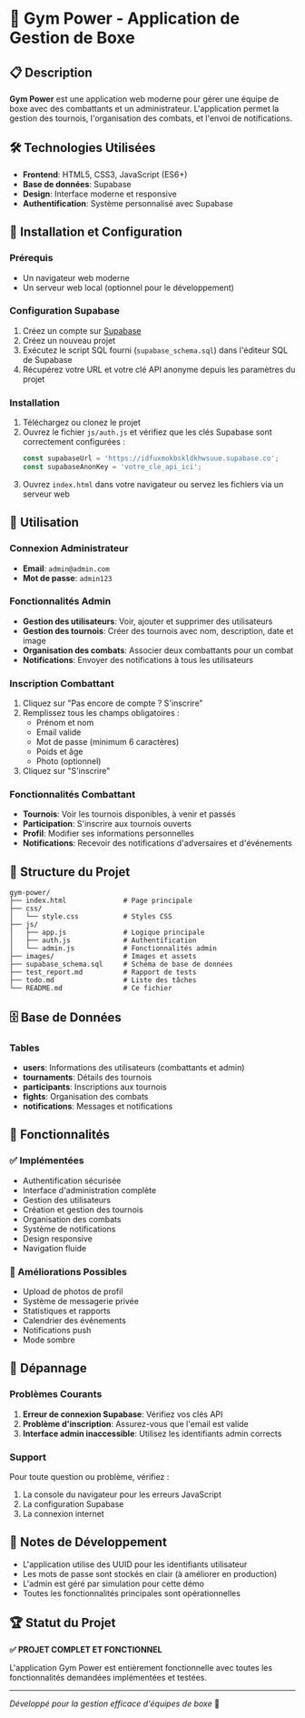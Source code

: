 # 🥊 Gym Power - Application de Gestion de Boxe

## 📋 Description

**Gym Power** est une application web moderne pour gérer une équipe de boxe avec des combattants et un administrateur. L'application permet la gestion des tournois, l'organisation des combats, et l'envoi de notifications.

## 🛠️ Technologies Utilisées

- **Frontend**: HTML5, CSS3, JavaScript (ES6+)
- **Base de données**: Supabase
- **Design**: Interface moderne et responsive
- **Authentification**: Système personnalisé avec Supabase

## 🚀 Installation et Configuration

### Prérequis
- Un navigateur web moderne
- Un serveur web local (optionnel pour le développement)

### Configuration Supabase
1. Créez un compte sur [Supabase](https://supabase.com)
2. Créez un nouveau projet
3. Exécutez le script SQL fourni (`supabase_schema.sql`) dans l'éditeur SQL de Supabase
4. Récupérez votre URL et votre clé API anonyme depuis les paramètres du projet

### Installation
1. Téléchargez ou clonez le projet
2. Ouvrez le fichier `js/auth.js` et vérifiez que les clés Supabase sont correctement configurées :
   ```javascript
   const supabaseUrl = 'https://idfuxmokbskldkhwsuue.supabase.co';
   const supabaseAnonKey = 'votre_cle_api_ici';
   ```
3. Ouvrez `index.html` dans votre navigateur ou servez les fichiers via un serveur web

## 👥 Utilisation

### Connexion Administrateur
- **Email**: `admin@admin.com`
- **Mot de passe**: `admin123`

### Fonctionnalités Admin
- **Gestion des utilisateurs**: Voir, ajouter et supprimer des utilisateurs
- **Gestion des tournois**: Créer des tournois avec nom, description, date et image
- **Organisation des combats**: Associer deux combattants pour un combat
- **Notifications**: Envoyer des notifications à tous les utilisateurs

### Inscription Combattant
1. Cliquez sur "Pas encore de compte ? S'inscrire"
2. Remplissez tous les champs obligatoires :
   - Prénom et nom
   - Email valide
   - Mot de passe (minimum 6 caractères)
   - Poids et âge
   - Photo (optionnel)
3. Cliquez sur "S'inscrire"

### Fonctionnalités Combattant
- **Tournois**: Voir les tournois disponibles, à venir et passés
- **Participation**: S'inscrire aux tournois ouverts
- **Profil**: Modifier ses informations personnelles
- **Notifications**: Recevoir des notifications d'adversaires et d'événements

## 📁 Structure du Projet

```
gym-power/
├── index.html              # Page principale
├── css/
│   └── style.css           # Styles CSS
├── js/
│   ├── app.js              # Logique principale
│   ├── auth.js             # Authentification
│   └── admin.js            # Fonctionnalités admin
├── images/                 # Images et assets
├── supabase_schema.sql     # Schéma de base de données
├── test_report.md          # Rapport de tests
├── todo.md                 # Liste des tâches
└── README.md               # Ce fichier
```

## 🗄️ Base de Données

### Tables
- **users**: Informations des utilisateurs (combattants et admin)
- **tournaments**: Détails des tournois
- **participants**: Inscriptions aux tournois
- **fights**: Organisation des combats
- **notifications**: Messages et notifications

## 🎨 Fonctionnalités

### ✅ Implémentées
- Authentification sécurisée
- Interface d'administration complète
- Gestion des utilisateurs
- Création et gestion des tournois
- Organisation des combats
- Système de notifications
- Design responsive
- Navigation fluide

### 🔄 Améliorations Possibles
- Upload de photos de profil
- Système de messagerie privée
- Statistiques et rapports
- Calendrier des événements
- Notifications push
- Mode sombre

## 🐛 Dépannage

### Problèmes Courants
1. **Erreur de connexion Supabase**: Vérifiez vos clés API
2. **Problème d'inscription**: Assurez-vous que l'email est valide
3. **Interface admin inaccessible**: Utilisez les identifiants admin corrects

### Support
Pour toute question ou problème, vérifiez :
1. La console du navigateur pour les erreurs JavaScript
2. La configuration Supabase
3. La connexion internet

## 📝 Notes de Développement

- L'application utilise des UUID pour les identifiants utilisateur
- Les mots de passe sont stockés en clair (à améliorer en production)
- L'admin est géré par simulation pour cette démo
- Toutes les fonctionnalités principales sont opérationnelles

## 🏆 Statut du Projet

**✅ PROJET COMPLET ET FONCTIONNEL**

L'application Gym Power est entièrement fonctionnelle avec toutes les fonctionnalités demandées implémentées et testées.

---

*Développé pour la gestion efficace d'équipes de boxe* 🥊

